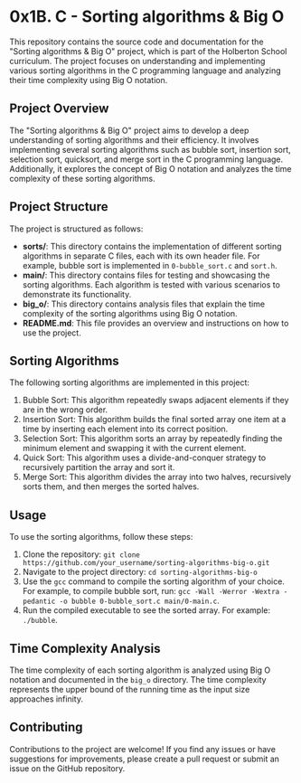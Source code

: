 # 0x1B. C - Sorting algorithms & Big O

This repository contains the source code and documentation for the "Sorting algorithms & Big O" project, which is part of the Holberton School curriculum. The project focuses on understanding and implementing various sorting algorithms in the C programming language and analyzing their time complexity using Big O notation.

## Project Overview

The "Sorting algorithms & Big O" project aims to develop a deep understanding of sorting algorithms and their efficiency. It involves implementing several sorting algorithms such as bubble sort, insertion sort, selection sort, quicksort, and merge sort in the C programming language. Additionally, it explores the concept of Big O notation and analyzes the time complexity of these sorting algorithms.

## Project Structure

The project is structured as follows:

- **sorts/**: This directory contains the implementation of different sorting algorithms in separate C files, each with its own header file. For example, bubble sort is implemented in `0-bubble_sort.c` and `sort.h`.
- **main/**: This directory contains files for testing and showcasing the sorting algorithms. Each algorithm is tested with various scenarios to demonstrate its functionality.
- **big_o/**: This directory contains analysis files that explain the time complexity of the sorting algorithms using Big O notation.
- **README.md**: This file provides an overview and instructions on how to use the project.

## Sorting Algorithms

The following sorting algorithms are implemented in this project:

1. Bubble Sort: This algorithm repeatedly swaps adjacent elements if they are in the wrong order.
2. Insertion Sort: This algorithm builds the final sorted array one item at a time by inserting each element into its correct position.
3. Selection Sort: This algorithm sorts an array by repeatedly finding the minimum element and swapping it with the current element.
4. Quick Sort: This algorithm uses a divide-and-conquer strategy to recursively partition the array and sort it.
5. Merge Sort: This algorithm divides the array into two halves, recursively sorts them, and then merges the sorted halves.

## Usage

To use the sorting algorithms, follow these steps:

1. Clone the repository: `git clone https://github.com/your_username/sorting-algorithms-big-o.git`
2. Navigate to the project directory: `cd sorting-algorithms-big-o`
3. Use the `gcc` command to compile the sorting algorithm of your choice. For example, to compile bubble sort, run: `gcc -Wall -Werror -Wextra -pedantic -o bubble 0-bubble_sort.c main/0-main.c`.
4. Run the compiled executable to see the sorted array. For example: `./bubble`.

## Time Complexity Analysis

The time complexity of each sorting algorithm is analyzed using Big O notation and documented in the `big_o` directory. The time complexity represents the upper bound of the running time as the input size approaches infinity.

## Contributing

Contributions to the project are welcome! If you find any issues or have suggestions for improvements, please create a pull request or submit an issue on the GitHub repository.
